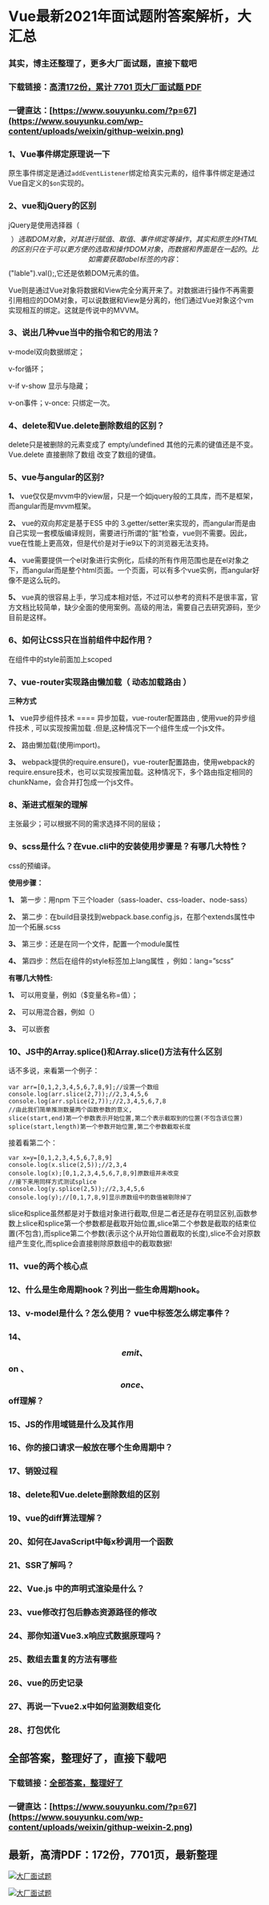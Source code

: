 # Vue最新2021年面试题附答案解析，大汇总

### 其实，博主还整理了，更多大厂面试题，直接下载吧

### 下载链接：[高清172份，累计 7701 页大厂面试题  PDF](https://github.com/souyunku/DevBooks/blob/master/docs/index.md)

### 一键直达：[https://www.souyunku.com/?p=67](https://www.souyunku.com/wp-content/uploads/weixin/githup-weixin.png)



### 1、Vue事件绑定原理说一下

原生事件绑定是通过`addEventListener`绑定给真实元素的，组件事件绑定是通过Vue自定义的`$on`实现的。


### 2、vue和jQuery的区别

jQuery是使用选择器（$$）选取DOM对象，对其进行赋值、取值、事件绑定等操作，其实和原生的HTML的区别只在于可以更方便的选取和操作DOM对象，而数据和界面是在一起的。比如需要获取label标签的内容：$$("lable").val();,它还是依赖DOM元素的值。

Vue则是通过Vue对象将数据和View完全分离开来了。对数据进行操作不再需要引用相应的DOM对象，可以说数据和View是分离的，他们通过Vue对象这个vm实现相互的绑定。这就是传说中的MVVM。


### 3、说出几种vue当中的指令和它的用法？

v-model双向数据绑定；

v-for循环；

v-if v-show 显示与隐藏；

v-on事件；v-once: 只绑定一次。


### 4、delete和Vue.delete删除数组的区别？

delete只是被删除的元素变成了 empty/undefined 其他的元素的键值还是不变。Vue.delete 直接删除了数组 改变了数组的键值。


### 5、vue与angular的区别?

**1、** vue仅仅是mvvm中的view层，只是一个如jquery般的工具库，而不是框架，而angular而是mvvm框架。

**2、** vue的双向邦定是基于ES5 中的 3.getter/setter来实现的，而angular而是由自己实现一套模版编译规则，需要进行所谓的“脏”检查，vue则不需要。因此，vue在性能上更高效，但是代价是对于ie9以下的浏览器无法支持。

**4、** vue需要提供一个el对象进行实例化，后续的所有作用范围也是在el对象之下，而angular而是整个html页面。一个页面，可以有多个vue实例，而angular好像不是这么玩的。

**5、** vue真的很容易上手，学习成本相对低，不过可以参考的资料不是很丰富，官方文档比较简单，缺少全面的使用案例。高级的用法，需要自己去研究源码，至少目前是这样。


### 6、如何让CSS只在当前组件中起作用？

在组件中的style前面加上scoped


### 7、vue-router实现路由懒加载（ 动态加载路由 ）

**三种方式**

**1、** vue异步组件技术 ==== 异步加载，vue-router配置路由 , 使用vue的异步组件技术 , 可以实现按需加载 .但是,这种情况下一个组件生成一个js文件。

**2、** 路由懒加载(使用import)。

**3、** webpack提供的require.ensure()，vue-router配置路由，使用webpack的require.ensure技术，也可以实现按需加载。这种情况下，多个路由指定相同的chunkName，会合并打包成一个js文件。


### 8、渐进式框架的理解

主张最少；可以根据不同的需求选择不同的层级；


### 9、scss是什么？在vue.cli中的安装使用步骤是？有哪几大特性？

css的预编译。

**使用步骤：**

**1、** 第一步：用npm 下三个loader（sass-loader、css-loader、node-sass）

**2、** 第二步：在build目录找到webpack.base.config.js，在那个extends属性中加一个拓展.scss

**3、** 第三步：还是在同一个文件，配置一个module属性

**4、** 第四步：然后在组件的style标签加上lang属性 ，例如：lang=”scss”

**有哪几大特性:**

**1、** 可以用变量，例如（$变量名称=值）；

**2、** 可以用混合器，例如（）

**3、** 可以嵌套


### 10、JS中的Array.splice()和Array.slice()方法有什么区别

话不多说，来看第一个例子：

```
var arr=[0,1,2,3,4,5,6,7,8,9];//设置一个数组
console.log(arr.slice(2,7));//2,3,4,5,6
console.log(arr.splice(2,7));//2,3,4,5,6,7,8
//由此我们简单推测数量两个函数参数的意义,
slice(start,end)第一个参数表示开始位置,第二个表示截取到的位置(不包含该位置)
splice(start,length)第一个参数开始位置,第二个参数截取长度
```

接着看第二个：

```
var x=y=[0,1,2,3,4,5,6,7,8,9]
console.log(x.slice(2,5));//2,3,4
console.log(x);[0,1,2,3,4,5,6,7,8,9]原数组并未改变
//接下来用同样方式测试splice
console.log(y.splice(2,5));//2,3,4,5,6
console.log(y);//[0,1,7,8,9]显示原数组中的数值被剔除掉了
```

slice和splice虽然都是对于数组对象进行截取,但是二者还是存在明显区别,函数参数上slice和splice第一个参数都是截取开始位置,slice第二个参数是截取的结束位置(不包含),而splice第二个参数(表示这个从开始位置截取的长度),slice不会对原数组产生变化,而splice会直接剔除原数组中的截取数据!


### 11、vue的两个核心点
### 12、什么是生命周期hook？列出一些生命周期hook。
### 13、v-model是什么？怎么使用？ vue中标签怎么绑定事件？
### 14、$$emit 、$$on 、$$once 、$$off理解？
### 15、JS的作用域链是什么及其作用
### 16、你的接口请求一般放在哪个生命周期中？
### 17、销毁过程
### 18、delete和Vue.delete删除数组的区别
### 19、vue的diff算法理解？
### 20、如何在JavaScript中每x秒调用一个函数
### 21、SSR了解吗？
### 22、Vue.js 中的声明式渲染是什么？
### 23、vue修改打包后静态资源路径的修改
### 24、那你知道Vue3.x响应式数据原理吗？
### 25、数组去重复的方法有哪些
### 26、vue的历史记录
### 27、再说一下vue2.x中如何监测数组变化
### 28、打包优化




## 全部答案，整理好了，直接下载吧

### 下载链接：[全部答案，整理好了](https://www.souyunku.com/wp-content/uploads/weixin/githup-weixin-2.png)

### 一键直达：[https://www.souyunku.com/?p=67](https://www.souyunku.com/wp-content/uploads/weixin/githup-weixin-2.png)


## 最新，高清PDF：172份，7701页，最新整理

[![大厂面试题](https://www.souyunku.com/wp-content/uploads/weixin/mst.png "架构师专栏")](https://www.souyunku.com/wp-content/uploads/weixin/githup-weixin.png "架构师专栏")

[![大厂面试题](https://www.souyunku.com/wp-content/uploads/weixin/githup-weixin.png "架构师专栏")](https://www.souyunku.com/wp-content/uploads/weixin/githup-weixin.png "架构师专栏")
